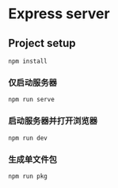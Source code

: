 # Express server

## Project setup
```
npm install
```

### 仅启动服务器
```
npm run serve
```

### 启动服务器并打开浏览器
```
npm run dev
```

### 生成单文件包
```
npm run pkg
```
